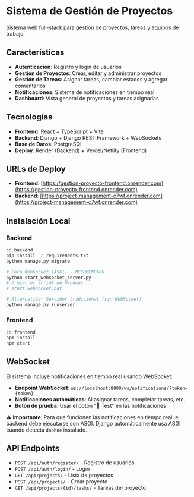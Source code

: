 # Sistema de Gestión de Proyectos

Sistema web full-stack para gestión de proyectos, tareas y equipos de trabajo.

## Características

- **Autenticación**: Registro y login de usuarios
- **Gestión de Proyectos**: Crear, editar y administrar proyectos
- **Gestión de Tareas**: Asignar tareas, cambiar estados y agregar comentarios
- **Notificaciones**: Sistema de notificaciones en tiempo real
- **Dashboard**: Vista general de proyectos y tareas asignadas

## Tecnologías

- **Frontend**: React + TypeScript + Vite
- **Backend**: Django + Django REST Framework + WebSockets
- **Base de Datos**: PostgreSQL
- **Deploy**: Render (Backend) + Vercel/Netlify (Frontend)

## URLs de Deploy

- **Frontend**: [https://gestion-proyecto-frontend.onrender.com](https://gestion-proyecto-frontend.onrender.com)
- **Backend**: [https://project-management-c7wf.onrender.com](https://project-management-c7wf.onrender.com)

## Instalación Local

### Backend
```bash
cd backend
pip install -r requirements.txt
python manage.py migrate

# Para WebSocket (ASGI) - RECOMENDADO
python start_websocket_server.py
# O usar el script de Windows:
# start_websocket.bat

# Alternativa: Servidor tradicional (sin WebSocket)
python manage.py runserver
```

### Frontend
```bash
cd frontend
npm install
npm start
```

## WebSocket

El sistema incluye notificaciones en tiempo real usando WebSocket:

- **Endpoint WebSocket**: `ws://localhost:8000/ws/notifications/?token={token}`
- **Notificaciones automáticas**: Al asignar tareas, completar tareas, etc.
- **Botón de prueba**: Usar el botón "🧪 Test" en las notificaciones

**⚠️ Importante**: Para que funcionen las notificaciones en tiempo real, el backend debe ejecutarse con ASGI. Django automáticamente usa ASGI cuando detecta `daphne` instalado.

## API Endpoints

- `POST /api/auth/register/` - Registro de usuarios
- `POST /api/auth/login/` - Login
- `GET /api/projects/` - Lista de proyectos
- `POST /api/projects/` - Crear proyecto
- `GET /api/projects/{id}/tasks/` - Tareas del proyecto
